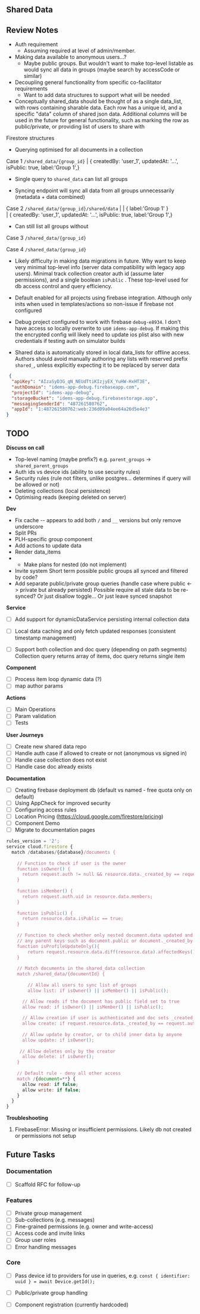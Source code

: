 ## Shared Data


## Review Notes
- Auth requirement
  - Assuming required at level of admin/member. 
- Making data available to anonymous users...?
  - Maybe public groups. But wouldn't want to make top-level listable as would sync all data in groups (maybe search by accessCode or similar)
- Decoupling general functionality from specific co-facilitator requirements
  - Want to add data structures to support what will be needed
- Conceptually shared_data should be thought of as a single data_list, with rows containing sharable data.
Each row has a unique id, and a specific "data" column of shared json data. Additional columns will be used in
the future for general functionality, such as marking the row as public/private, or providing list of users to share with

Firestore structures

- Querying optimised for all documents in a collection

Case 1
`/shared_data/{group_id}`
                  |  { createdBy: 'user_1', updatedAt: '...', isPublic: true, label:'Group 1',}


+ Single query to `shared_data` can list all groups
- Syncing endpoint will sync all data from all groups unnecessarily (metadata + data combined)

Case 2
`/shared_data/{group_id}/shared/data`
                  |               | { label:'Group 1' }    
                  | { createdBy: 'user_1', updatedAt: '...', isPublic: true, label:'Group 1',}
+ Can still list all groups without 

Case 3
`/shared_data/{group_id}`

Case 4
`/shared_data/{group_id}`


- Likely difficulty in making data migrations in future. Why want to keep very minimal top-level info (server data compatibility with legacy app users).
Minimal track collection creator auth id (assume later permissions), and a single boolean `isPublic` . These top-level used for db access control and query efficiency.

- Default enabled for all projects using firebase integration. Although only inits when used in templates/actions so non-issue if firebase not configured
- Debug project configured to work with firebase `debug-e8934`. I don't have access so locally overwrite to use `idems-app-debug`. If making this the encrypted config will likely need to update ios plist also with new credentials if testing auth on simulator builds
- Shared data is automatically stored in local data_lists for offline access. Authors should avoid manually authoring any lists with reserved prefix `shared_`, unless explicitly expecting it to be replaced by server data

```json
 {
  "apiKey": "AIzaSyD3G_qN_NEUdTtiKIzjyEX_YuHW-HxHT3E",
  "authDomain": "idems-app-debug.firebaseapp.com",
  "projectId": "idems-app-debug",
  "storageBucket": "idems-app-debug.firebasestorage.app",
  "messagingSenderId": "487261580762",
  "appId": "1:487261580762:web:236d09a04ee64a26d5e4e3"
}
```


## TODO
**Discuss on call**
- Top-level naming (maybe prefix?)  e.g. `parent_groups` -> `shared_parent_groups`
- Auth ids vs device ids (ability to use security rules)
- Security rules (rule not filters, unlike postgres... determines if query will be allowed or not)
- Deleting collections (local persistence)
- Optimising reads (keeping deleted on server)

**Dev**
- Fix cache -- appears to add both `/` and `__` versions but only remove underscore
- Split PRs
- PLH-specific group component
- Add actions to update data
- Render data_items
- - Make plans for nested (do not implement)
- Invite system
  Short term possible public groups all synced and filtered by code?
- Add separate public/private group queries (handle case where public <-> private but already persisted)
  Possible require all stale data to be re-synced? Or just disallow toggle... Or just leave synced snapshot


**Service**
- [ ] Add support for dynamicDataService persisting internal collection data
- [ ] Local data caching and only fetch updated responses (consistent timestamp management)
- [ ] Support both collection and doc query (depending on path segments)
      Collection query returns array of items, doc query returns single item 



**Component**
- [ ] Process item loop dynamic data (?)
- [ ] map author params

**Actions**
- [ ] Main Operations
- [ ] Param validation
- [ ] Tests

**User Journeys**
- [ ] Create new shared data repo
- [ ] Handle auth case if allowed to create or not (anonymous vs signed in)
- [ ] Handle case collection does not exist
- [ ] Handle case doc already exists

**Documentation**
- [ ] Creating firebase deployment db (default vs named - free quota only on default)
- [ ] Using AppCheck for improved security
- [ ] Configuring access rules
- [ ] Location Pricing (https://cloud.google.com/firestore/pricing)
- [ ] Component Demo
- [ ] Migrate to documentation pages

```js
rules_version = '2';
service cloud.firestore {
  match /databases/{database}/documents {
  
  	// Function to check if user is the owner
    function isOwner() {
      return request.auth != null && resource.data._created_by == request.auth.uid;
    }
    
    function isMember() {
      return request.auth.uid in resource.data.members;
    }
    
    function isPublic() {
      return resource.data.isPublic == true;
    }
    
    // Function to check whether only nested document.data updated and not
    // any parent keys such as document.public or document._created_by
    function isProfileUpdateOnly(){
    	return request.resource.data.diff(resource.data).affectedKeys().hasOnly(['profile','_updated_at'])
    }
    
    // Match documents in the shared_data collection
    match /shared_data/{documentId} {
    
    	// Allow all users to sync list of groups
    	allow list: if isOwner() || isMember() || isPublic();

      // Allow reads if the document has public field set to true
      allow read: if isOwner() || isMember() || isPublic();
      
      // Allow creation if user is authenticated and doc sets _created_by 
      allow create: if request.resource.data._created_by == request.auth.uid;
      
      // Allow update by creator, or to child inner data by anyone
      allow update: if isOwner();
                             
     // Allow deletes only by the creator
      allow delete: if isOwner();
    }
    
    // Default rule - deny all other access
    match /{document=**} {
      allow read: if false;
      allow write: if false;
    }
  }
}
```

**Troubleshooting**
1. FirebaseError: Missing or insufficient permissions.
Likely db not created or permissions not setup

## Future Tasks

### Documentation
- [ ] Scaffold RFC for follow-up

### Features
- [ ] Private group management
- [ ] Sub-collections (e.g. messages)
- [ ] Fine-grained permissions (e.g. owner and write-access)
- [ ] Access code and invite links
- [ ] Group user roles
- [ ] Error handling messages

### Core
- [ ] Pass device id to providers for use in queries, e.g. `const { identifier: uuid } = await Device.getId();`
- [ ] Public/private group handling
- [ ] Component registration (currently hardcoded)




